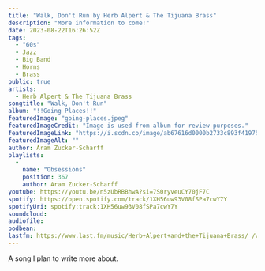 ```yaml
---
title: "Walk, Don't Run by Herb Alpert & The Tijuana Brass"
description: "More information to come!"
date: 2023-08-22T16:26:52Z
tags:
  - "60s"
  - Jazz
  - Big Band
  - Horns
  - Brass
public: true
artists:
  - Herb Alpert & The Tijuana Brass
songtitle: "Walk, Don't Run"
album: "!!Going Places!!"
featuredImage: "going-places.jpeg"
featuredImageCredit: "Image is used from album for review purposes."
featuredImageLink: "https://i.scdn.co/image/ab67616d0000b2733c893f419757910dca22bb74"
featuredImageAlt: ""
author: Aram Zucker-Scharff
playlists:
  -
    name: "Obsessions"
    position: 367
    author: Aram Zucker-Scharff
youtube: https://youtu.be/n5zUbRBBhwA?si=7S0ryveuCY70jF7C
spotify: https://open.spotify.com/track/1XH56uw93V08fSPa7cwY7Y
spotifyUri: spotify:track:1XH56uw93V08fSPa7cwY7Y
soundcloud:
audiofile:
podbean:
lastfm: https://www.last.fm/music/Herb+Alpert+and+the+Tijuana+Brass/_/Walk,+Don%27t+Run
---
```


A song I plan to write more about.
		